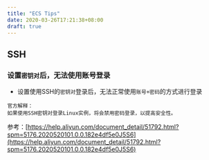 ```yaml
---
title: "ECS Tips"
date: 2020-03-26T17:21:38+08:00
draft: true
---
```


## SSH

### 设置`密钥对`后，无法使用账号登录

- 设置使用SSH的`密钥对`登录后，无法正常使用`账号+密码`的方式进行登录

```
官方解释：
如果使用SSH密钥对登录Linux实例，将会禁用密码登录，以提高安全性。
```
参考：[https://help.aliyun.com/document_detail/51792.html?spm=5176.2020520101.0.0.182e4df5e0J5S6](https://help.aliyun.com/document_detail/51792.html?spm=5176.2020520101.0.0.182e4df5e0J5S6)


